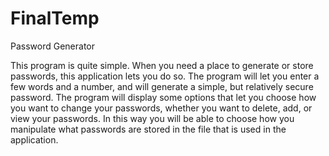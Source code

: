 # FinalTemp
Password Generator

This program is quite simple. When you need a place to generate or store passwords, this application lets you do so. The program will let you enter a few words and a number, and will generate a simple, but relatively secure password. The program will display some options that let you choose how you want to change your passwords, whether you want to delete, add, or view your passwords. In this way you will be able to choose how you manipulate what passwords are stored in the file that is used in the application.
